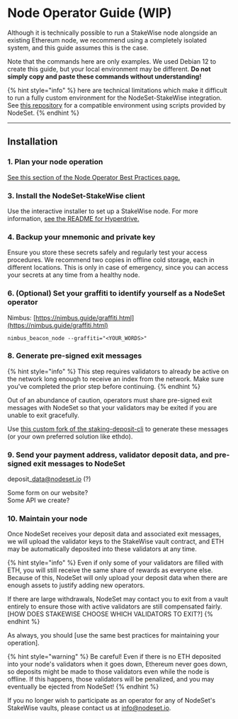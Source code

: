 # Node Operator Guide (WIP)

Although it is technically possible to run a StakeWise node alongside an existing Ethereum node, we recommend using a completely isolated system, and this guide assumes this is the case.

Note that the commands here are only examples. We used Debian 12 to create this guide, but your local environment may be different. **Do not simply copy and paste these commands without understanding!**

{% hint style="info" %}
&#x20;here are technical limitations which make it difficult to run a fully custom environment for the NodeSet-StakeWise integration. See [this repository](https://github.com/nodeset-org/hyperdrive-stakewise) for a compatible environment using scripts provided by NodeSet.
{% endhint %}

***

## **Installation**

### **1. Plan your node operation**

[See this section of the Node Operator Best Practices page.](../node-operators/best-practices.md#plan-your-node-architecture)



### 3. Install the NodeSet-StakeWise client

Use the interactive installer to set up a StakeWise node. For more information, [see the README for Hyperdrive.](https://github.com/nodeset-org/hyperdrive-stakewise)



### 4. Backup your mnemonic and private key

Ensure you store these secrets safely and regularly test your access procedures. We recommend two copies in offline cold storage, each in different locations. This is only in case of emergency, since you can access your secrets at any time from a healthy node.



### 6. (Optional) Set your graffiti to identify yourself as a NodeSet operator

Nimbus: [https://nimbus.guide/graffiti.html](https://nimbus.guide/graffiti.html)

```
nimbus_beacon_node --graffiti="<YOUR_WORDS>"
```



### 8. Generate pre-signed exit messages

{% hint style="info" %}
This step requires validators to already be active on the network long enough to receive an index from the network. Make sure you've completed the prior step before continuing.
{% endhint %}

Out of an abundance of caution, operators must share pre-signed exit messages with NodeSet so that your validators may be exited if you are unable to exit gracefully.&#x20;

Use [this custom fork of the staking-deposit-cli](https://github.com/nodeset-org/staking-deposit-cli) to generate these messages (or your own preferred solution like ethdo).



### 9. Send your payment address, validator deposit data, and pre-signed exit messages to NodeSet

deposit\_data@nodeset.io (?)

Some form on our website?\
Some API we create?



### 10. Maintain your node

Once NodeSet receives your deposit data and associated exit messages, we will upload the validator keys to the StakeWise vault contract, and ETH may be automatically deposited into these validators at any time.&#x20;

{% hint style="info" %}
Even if only some of your validators are filled with ETH, you will still receive the same share of rewards as everyone else. Because of this, NodeSet will only upload your deposit data when there are enough assets to justify adding new operators.

If there are large withdrawals, NodeSet may contact you to exit from a vault entirely to ensure those with active validators are still compensated fairly. \[HOW DOES STAKEWISE CHOOSE WHICH VALIDATORS TO EXIT?]
{% endhint %}

As always, you should \[use the same best practices for maintaining your operation].

{% hint style="warning" %}
Be careful! Even if there is no ETH deposited into your node's validators when it goes down, Ethereum never goes down, so deposits might be made to those validators even while the node is offline. If this happens, those validators will be penalized, and you may eventually be ejected from NodeSet!
{% endhint %}

If you no longer wish to participate as an operator for any of NodeSet's StakeWise vaults, please contact us at info@nodeset.io.
